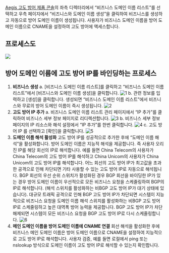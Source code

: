 
[Aegis 고도 방어 제품 콘솔](https://console.cloud.tencent.com/gamesec)의 좌측 디렉터리에서 “비즈니스 도메인 이름 리스트”를 선택하고 우측 페이지에서 “비즈니스와 도메인 이름 생성”을 클릭하여 비즈니스를 생성하고 자동으로 방어 도메인 이름이 생성됩니다. 사용자가 비즈니스 도메인 이름을 방어 도메인 이름으로 CNAME을 설정하여 고도 방어에 액세스합니다.

## 프로세스도
![](https://main.qcloudimg.com/raw/d8befef12266bd7cff8544a7109feb15.png)

## 방어 도메인 이름에 고도 방어 IP를 바인딩하는 프로세스
1. **비즈니스 생성**
a. [비즈니스 도메인 이름 리스트]를 클릭하고 “비즈니스 도메인 이름 리스트”에서 [비즈니스와 도메인 이름 생성]을 클릭합니다.
![1](https://main.qcloudimg.com/raw/d4955cf53f8738af373d1db8bce32ccd.png)
b. 관련 정보를 입력하고 [생성]을 클릭합니다. 생성되면 “비즈니스 도메인 이름 리스트”에서 비즈니스와 무료의 방어 도메인 이름이 즉시 생성됩니다.
![2](https://main.qcloudimg.com/raw/f2ea3780e59cace35425b5f0fec6c877.png)
2. **고도 방어 IP 추가**
a. 비즈니스 도메인 이름 리스트 관리 페이지에서 “IP 추가”를 클릭하여 비즈니스 세부 정보 페이지로 리디렉션합니다.
![3](https://main.qcloudimg.com/raw/3b06c191ba6b3c6e6381eec906e30974.png)
b. 비즈니스 세부 정보 페이지의 IP 리소스와 해석 설정에서 “IP 추가”를 한번 클릭합니다.
![4](https://main.qcloudimg.com/raw/59b66ea77aceddb49ca3d0953981c5de.png)
c. 고도 방어 IP 를 선택하고 [확인]을 클릭합니다.
![5](https://main.qcloudimg.com/raw/5b35f2a31ecdf7095fd27d85c3d9d19f.png)
3. **도메인 이름 해석 활성화**
고도 방어 IP를 성공적으로 추가한 후에 “도메인 이름 해석”을 활성화합니다. 방어 도메인 이름은 지능적 해석을 제공합니다. 즉 사용자 오리진 IP를 해당 회선의 IP로 해석합니다. 예를 들면 China Telecom의 사용자가 China Telecom의 고도 방어 IP를 해석하고 China Unicom의 사용자가 China Unicom의 고도 방어 IP를 해석합니다. 어느 회선의 고도 방어 IP가 최고값을 초과한 공격으로 인해 차단되면 기타 사용할 수 있는 고도 방어 IP로 자동으로 해석됩니다.
BGP 회선의 우선 순위 스위치가 활성화된 경우 BGP 회선을 바이딩한 IP가 있는 경우 방어 도메인 이름이 우선적으로 모든 비즈니스 요청을 스케줄링하여 BGP의 IP로 해석합니다. (해석 스위치를 활성화하는 비BGP 고도 방어 IP가 대기 상태에 있습니다). 대규모 트래픽 공격으로 인해 BGP 고도 방어 IP가 차단되면 시스템이 지능적으로 비즈니스 요청을 도메인 이름 해석 스위치를 활성화하는 비BGP 고도 방어 IP로 스케줄링하고 높은 대역폭 방어 능력을 제공합니다. BGP 고도 방어 IP가 차단 해제되면 시스템이 모든 비즈니스 요청을 BGP 고도 방어 IP로 다시 스케줄링합니다.
![6](https://main.qcloudimg.com/raw/1a8e6bc9301e8ab79831b9e2e53e3761.png)
4. **메인 도메인 이름을 방어 도메인 이름에 CNAME 연결**
회선 해석을 활성화한 후에 비즈니스 메인 도메인 이름은 방어 도메인 이름으로 CNAME을 설정하여 지능적으로 고도 방어 IP로 해석합니다.
사용자 검증, 예를 들면 로컬에서 ping 또는 nslookup 방식으로 도메인 이름이 고도 방어 IP로 해석할 수 있는지 확인합니다.

